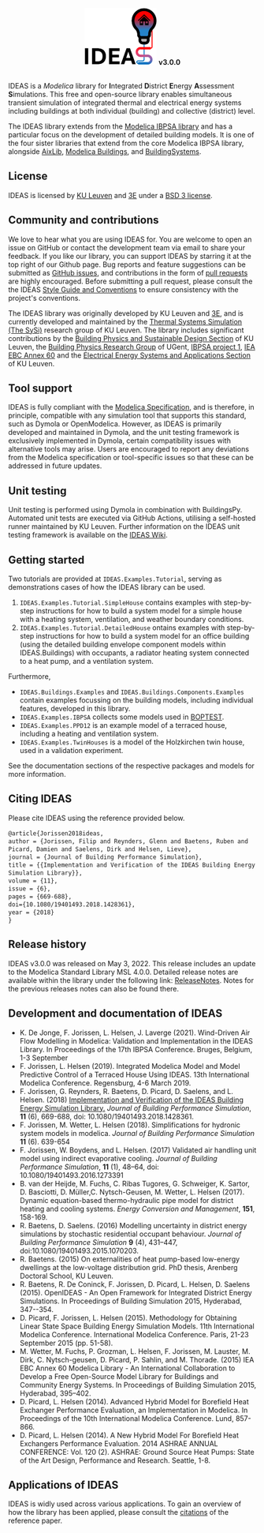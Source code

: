 <div align="center">
<img src="IDEAS/Resources/Images/IDEAS-logo.png" height="115"> <b>v3.0.0</b>
</div>
<br>

IDEAS is a <i>Modelica</i> library for <b>I</b>ntegrated <b>D</b>istrict <b>E</b>nergy <b>A</b>ssessment <b>S</b>imulations. 
This free and open-source library enables simultaneous transient simulation of integrated thermal and electrical energy systems
including buildings at both individual (building) and collective (district) level.

The IDEAS library extends from the [Modelica IBPSA library](https://github.com/ibpsa/modelica-ibpsa) and has a particular focus
on the development of detailed building models. It is one of the four sister libraries that extend from the core Modelica IBPSA
library, alongside [AixLib](https://github.com/RWTH-EBC/AixLib), [Modelica Buildings](https://github.com/lbl-srg/modelica-buildings),
and [BuildingSystems](https://github.com/UdK-VPT/BuildingSystems).

## License
IDEAS is licensed by [KU Leuven](http://www.kuleuven.be) and [3E](http://www.3e.eu) under a 
[BSD 3 license](https://htmlpreview.github.io/?https://github.com/open-ideas/IDEAS/blob/master/IDEAS/legal.html).

## Community and contributions
We love to hear what you are using IDEAS for. You are welcome to open an issue on GitHub or contact the development team via
email to share your feedback. If you like our library, you can support IDEAS by starring it at the top right of our Github page.
Bug reports and feature suggestions can be submitted as [GitHub issues](https://github.com/open-ideas/IDEAS/issues), and
contributions in the form of [pull requests](https://github.com/open-ideas/IDEAS/pulls) are highly encouraged. Before submitting
a pull request, please consult the the IDEAS
[Style Guide and Conventions](https://github.com/open-ideas/IDEAS/wiki/Style%20Guide%20and%20GitHub%20Good%20Practice)
to ensure consistency with the project's conventions.

The IDEAS library was originally developed by KU Leuven and [3E](https://3e.eu), and is currently developed and maintained by
the [Thermal Systems Simulation (The SySi)](http://the.sysi.be) research group of KU Leuven. 
The library includes significant contributions by the [Building Physics and Sustainable Design Section](https://bwk.kuleuven.be/bwf)
of KU Leuven, the [Building Physics Research Group](https://www.ugent.be/ea/architectuur/en/research/research-groups/building-physics)
of UGent, [IBPSA project 1](https://ibpsa.github.io/project1/), [IEA EBC Annex 60](https://iea-annex60.org) and the
[Electrical Energy Systems and Applications Section](https://www.esat.kuleuven.be/electa) of KU Leuven.

## Tool support
IDEAS is fully compliant with the [Modelica Specification](https://specification.modelica.org/), and is therefore, in
principle, compatible with any simulation tool that supports this standard, such as Dymola or OpenModelica. However, as
IDEAS is primarily developed and maintained in Dymola, and the unit testing framework is exclusively implemented in Dymola,
certain compatibility issues with alternative tools may arise. Users are encouraged to report any deviations from the Modelica
specification or tool-specific issues so that these can be addressed in future updates.

## Unit testing
Unit testing is performed using Dymola in combination with BuildingsPy. Automated unit tests are executed via GitHub Actions,
utilising a self-hosted runner maintained by KU Leuven. Further information on the IDEAS unit testing framework is available
on the [IDEAS Wiki](https://github.com/open-ideas/IDEAS/wiki).

## Getting started
Two tutorials are provided at <code>IDEAS.Examples.Tutorial</code>, serving as demonstrations cases of how the IDEAS library
can be used.
1. <code>IDEAS.Examples.Tutorial.SimpleHouse</code> contains examples with step-by-step instructions for how to build a system
model for a simple house with a heating system, ventilation, and weather boundary conditions.
2. <code>IDEAS.Examples.Tutorial.DetailedHouse</code> ontains examples with step-by-step instructions for how to build a system
model for an office building (using the detailed building envelope component models within IDEAS.Buildings) with occupants, a
radiator heating system connected to a heat pump, and a ventilation system.

Furthermore, 
- <code>IDEAS.Buildings.Examples</code> and <code>IDEAS.Buildings.Components.Examples</code> contain examples focussing on the
building models, including individual features, developed in this library.
- <code>IDEAS.Examples.IBPSA</code> collects some models used in [BOPTEST](https://github.com/ibpsa/project1-boptest).
- <code>IDEAS.Examples.PPD12</code> is an example model of a terraced house, including a heating and ventilation system.
- <code>IDEAS.Examples.TwinHouses</code> is a model of the Holzkirchen twin house, used in a validation experiment.
 
See the documentation sections of the respective packages and models for more information.

## Citing IDEAS
Please cite IDEAS using the reference provided below.

```
@article{Jorissen2018ideas,  
author = {Jorissen, Filip and Reynders, Glenn and Baetens, Ruben and Picard, Damien and Saelens, Dirk and Helsen, Lieve},  
journal = {Journal of Building Performance Simulation},    
title = {{Implementation and Verification of the IDEAS Building Energy Simulation Library}},  
volume = {11},
issue = {6},  
pages = {669-688},
doi={10.1080/19401493.2018.1428361},  
year = {2018}  
}
```

## Release history
IDEAS v3.0.0 was released on May 3, 2022. This release includes an update to the Modelica Standard Library MSL 4.0.0.
Detailed release notes are available within the library under the following link:
[ReleaseNotes](https://github.com/open-ideas/IDEAS/tree/master/IDEAS/UsersGuide/ReleaseNotes).
Notes for the previous releases notes can also be found there. 

## Development and documentation of IDEAS
- K. De Jonge, F. Jorissen, L. Helsen, J. Laverge (2021).  Wind-Driven Air Flow Modelling in Modelica: Validation and Implementation in the IDEAS Library.  In Proceedings of the 17th IBPSA Conference. Bruges, Belgium, 1-3 September
- F. Jorissen, L. Helsen (2019). Integrated Modelica Model and Model Predictive Control of a Terraced House Using IDEAS. 13th International Modelica Conference. Regensburg, 4-6 March 2019.
- F. Jorissen, G. Reynders, R. Baetens, D. Picard, D. Saelens, and L. Helsen. (2018) [Implementation and Verification of the IDEAS Building Energy Simulation Library.](http://www.tandfonline.com/doi/full/10.1080/19401493.2018.1428361) *Journal of Building Performance Simulation*, **11** (6), 669-688, doi: 10.1080/19401493.2018.1428361.
- F. Jorissen, M. Wetter, L. Helsen (2018). Simplifications for hydronic system models in modelica. *Journal of Building Performance Simulation* **11** (6). 639-654
- F. Jorissen, W. Boydens, and L. Helsen. (2017) Validated air handling unit model using indirect evaporative cooling. *Journal of Building Performance Simulation*, **11** (1), 48–64, doi: 10.1080/19401493.2016.1273391
- B. van der Heijde, M. Fuchs,  C. Ribas Tugores, G. Schweiger, K. Sartor, D. Basciotti, D. Müller,C. Nytsch-Geusen, M. Wetter, L. Helsen (2017). Dynamic equation-based thermo-hydraulic pipe model for district heating and cooling systems. *Energy Conversion and Management*, **151**, 158-169.
- R. Baetens, D. Saelens. (2016) Modelling uncertainty in district energy simulations by stochastic residential occupant behaviour. *Journal of Building Performance Simulation* **9** (4), 431–447, doi:10.1080/19401493.2015.1070203.
- R. Baetens. (2015) On externalities of heat pump-based low-energy dwellings at the low-voltage distribution grid. PhD thesis, Arenberg Doctoral School, KU Leuven.
- R. Baetens, R. De Coninck, F. Jorissen, D. Picard, L. Helsen, D. Saelens (2015). OpenIDEAS - An Open Framework for Integrated District Energy Simulations. In Proceedings of Building Simulation 2015, Hyderabad, 347--354.
- D. Picard, F. Jorissen, L. Helsen (2015). Methodology for Obtaining Linear State Space Building Energy Simulation Models. 11th International Modelica Conference. International Modelica Conference. Paris, 21-23 September 2015 (pp. 51-58).
- M. Wetter, M. Fuchs, P. Grozman, L. Helsen, F. Jorissen, M. Lauster, M. Dirk, C. Nytsch-geusen, D. Picard, P. Sahlin, and M. Thorade. (2015) IEA EBC Annex 60 Modelica Library - An International Collaboration to Develop a Free Open-Source Model Library for Buildings and Community Energy Systems. In Proceedings of Building Simulation 2015, Hyderabad, 395–402.
- D. Picard, L. Helsen (2014). Advanced Hybrid Model for Borefield Heat Exchanger Performance Evaluation, an Implementation in Modelica. In Proceedings of the 10th International Modelica Conference. Lund, 857-866.
- D. Picard, L. Helsen (2014). A New Hybrid Model For Borefield Heat Exchangers Performance Evaluation. 2014 ASHRAE ANNUAL CONFERENCE: Vol. 120 (2). ASHRAE: Ground Source Heat Pumps: State of the Art Design, Performance and Research. Seattle, 1-8.

## Applications of IDEAS
IDEAS is widly used across various applications. To gain an overview of how the library has been applied, please consult the
[citations](https://www.tandfonline.com/doi/citedby/10.1080/19401493.2018.1428361) of the reference paper.



